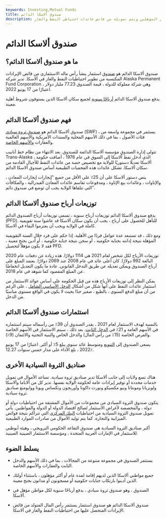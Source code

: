 ```yaml
---
keywords: Investing,Mutual Funds
title: صندوق ألاسكا الدائم
description: يدفع صندوق ألاسكا الدائم أرباحًا سنوية للمقيمين المؤهلين ويتم تمويله من فائض عائدات احتياطي النفط والغاز.
---
```


# صندوق ألاسكا الدائم
## ما هو صندوق ألاسكا الدائم؟

صندوق ألاسكا الدائم هو [صندوق](/investment-fund) استثمار ينشأ رأس ماله الاستثماري من فائض الإيرادات المكتسبة من تطوير احتياطيات النفط والغاز في ألاسكا. تدير شركة Alaska Permanent Fund Corporation ، وهي شركة مملوكة للدولة ، قيمة الصندوق 77.23 مليار دولار اعتبارًا من 17 يونيو 2022.

يدفع صندوق ألاسكا الدائم [أرباحًا سنوية](/dividend) لجميع سكان ألاسكا الذين يستوفون شروط أهلية معينة.

## فهم صندوق ألاسكا الدائم

صندوق ألاسكا الدائم هو [صندوق ثروة سيادي](/sovereign_wealth_fund) (SWF) ، يستثمر في مجموعة واسعة من فئات الأصول ، بما في ذلك الأسهم المحلية والسندات الأمريكية والأسهم العالمية والعقارات [والأسهم الخاصة](/privateequity).

تتولى إدارة الصندوق مؤسسة ألاسكا الدائمة للصندوق. بعد الانتهاء من نظام خط أنابيب Trans-Alaska ، الذي أدخل نفط ألاسكا إلى السوق في عام 1976 ، أضافت حكومة ألاسكا تعديلًا دستوريًا للولاية مع تخصيص حصة من عائدات النفط للأجيال القادمة من سكان ألاسكا. تشكل عائدات هذه المحميات الطبيعية أساس صندوق ألاسكا الدائم.

ينص دستور ألاسكا على أن 25٪ على الأقل من جميع "إيجارات إيجارات المعادن ، والإتاوات ، وعائدات بيع الإتاوة ، ومدفوعات تقاسم عائدات المعادن الفيدرالية ، والمكافآت التي تتلقاها الولاية يجب أن توضع في صندوق دائم".

## توزيعات أرباح صندوق ألاسكا الدائم

يدفع صندوق ألاسكا الدائم توزيعات أرباح سنوية ، تسمى توزيعات أرباح الصندوق الدائم (PFD). للتأهل للحصول على أرباح ، يجب أن يكون سكان ألاسكا قد عاشوا سنة تقويمية كاملة في الولاية ويجب أن يعتزموا البقاء في ألاسكا.

ومع ذلك ، قد تستبعد عدة عوامل فردًا من الأهلية. إذا حكم على فرد خلال السنة التقويمية المؤهلة نتيجة إدانته بجناية حكومية ، أو سجن نتيجة جناية حكومية ، أو أدين بجنح معينة ، فقد لا يكون مؤهلاً لتحصيل PFD.

توزيعات الأرباح لكل شخص لعام 2021 هي 1114 دولارًا. هذه زيادة عن دفعات عام 2020 البالغة 992 دولارًا. كان أعلى عائد في عام 2008 عند 2069 دولارًا. يعتمد المبلغ على أرباح الصندوق ويمكن تعديله عن طريق التدخل القانوني. عادة ما يكون التعديل انخفاضًا عن المبلغ المقصود كما شوهد في عام 2018.

يمكن النظر إلى توزيعات الأرباح هذه من قبل الحكومة على أساس عوائد الاستثمار من استثمار عائدات النفط على أنها شكل من أشكال [الدخل الأساسي الشامل](/basic-income) ، على الرغم من أن مبلغ الدفع السنوي ، بالطبع ، صغير جدًا بحيث لا يكون في الواقع مستوى مناسبًا من الدخل.

## استثمارات صندوق ألاسكا الدائم

بالنسبة لهدف الاستثمار لعام 2021 ، يقدر الصندوق أن 39٪ من رأسماله سيتم استثماره في الأسهم العامة و 21٪ في [الدخل الثابت](/fixedincome). بعد ذلك ، سيتم الاستثمار في الأسهم الخاصة والفرص الخاصة (15٪ من رأس المال) والدخل الخاص والبنية التحتية والائتمان (9٪).

يسعى الصندوق إلى [التنويع](/diversification) ومتوسط عائد سنوي يبلغ 5٪ أو أكثر. اعتبارًا من 17 يونيو 2022 ، بلغ الأداء على مدار خمس سنوات 12.27٪.

## صناديق الثروة السيادية الأخرى

هناك تسع ولايات إلى جانب ألاسكا تدير صناديق ثروة سيادية. تساعد الأموال في تمويل خدمات محددة أو توفير إيرادات عامة لحكومة الولاية نفسها. تدير كل من ألاباما وألاسكا ولويزيانا ومونتانا ونيو مكسيكو ونورث داكوتا وأوريجون وتكساس ويوتا ووايومنغ صناديق ثروة سيادية.

يتكون صندوق الثروة السيادي من مجموعات من الأموال المشتقة من احتياطيات دولة أو دولة ، والمخصصة لأغراض الاستثمار لصالح اقتصاد الدولة أو الدولة والمواطنين. يأتي تمويل صندوق الثروة السيادية من احتياطيات [البنك المركزي](/centralbank) التي تتراكم نتيجة فوائض الميزانية والتجارة. كما يتم توليد الأموال من صادرات الموارد الطبيعية.

أكبر صناديق الثروة السيادية هي صندوق التقاعد الحكومي النرويجي ، وهيئة أبوظبي للاستثمار في الإمارات العربية المتحدة ، ومؤسسة الاستثمار الصينية الصينية.

## يسلط الضوء

- يستثمر الصندوق في مجموعة متنوعة من المجالات ، بما في ذلك الأسهم والدخل الثابت والعقارات والأسهم الخاصة.

- جميع مواطني ألاسكا الذين لديهم إقامة لمدة عام أو أكثر مؤهلون ، باستثناء أولئك الذين أدينوا بارتكاب جنايات حكومية أو مسجونون أو مدانون بجنح معينة.

- الصندوق ، وهو صندوق ثروة سيادي ، يدفع أرباحًا سنوية لكل مواطن مؤهل في ألاسكا.

- صندوق ألاسكا الدائم هو صندوق استثمار يستثمر رأس المال المتولد من فائض الإيرادات المتحصل عليها من احتياطيات النفط والغاز في ألاسكا.

